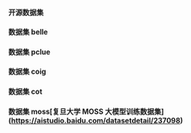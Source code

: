 #### 开源数据集

#### 数据集 belle 

#### 数据集 pclue

#### 数据集 coig

#### 数据集 cot

#### 数据集 moss[复旦大学 MOSS 大模型训练数据集] (https://aistudio.baidu.com/datasetdetail/237098)
